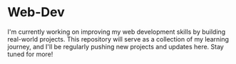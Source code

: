 # Web-Dev
<p>I'm currently working on improving my web development skills by building real-world projects. This repository will serve as a collection of my learning journey, and I'll be regularly pushing new projects and updates here. Stay tuned for more!</p>
